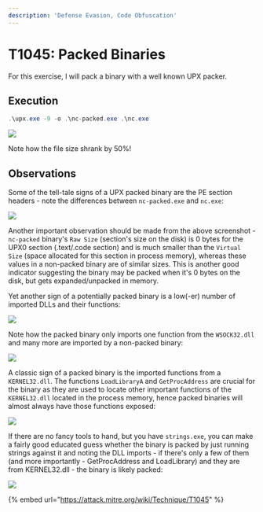 ```yaml
---
description: 'Defense Evasion, Code Obfuscation'
---
```


# T1045: Packed Binaries

For this exercise, I will pack a binary with a well known UPX packer.

## Execution

```csharp
.\upx.exe -9 -o .\nc-packed.exe .\nc.exe
```

![](../.gitbook/assets/upx-pack.png)

Note how the file size shrank by 50%!

## Observations

Some of the tell-tale signs of a UPX packed binary are the PE section headers - note the differences between `nc-packed.exe` and `nc.exe`:

![](../.gitbook/assets/upx-packed-vs-unpacked.png)

Another important observation should be made from the above screenshot - `nc-packed` binary's `Raw Size` \(section's size on the disk\) is 0 bytes for the UPX0 section \(.text/.code section\) and is much smaller than the `Virtual Size` \(space allocated for this section in process memory\), whereas these values in a non-packed binary are of similar sizes.  This is another good indicator suggesting the binary may be packed when it's 0 bytes on the disk, but gets expanded/unpacked in memory.

Yet another sign of a potentially packed binary is a low\(-er\) number of imported DLLs and their functions:

![](../.gitbook/assets/upx-imports.png)

Note how the packed binary only imports one function from the `WSOCK32.dll` and many more are imported by a non-packed binary:

![](../.gitbook/assets/upx-sockets.png)

A classic sign of a packed binary is the imported functions from a `KERNEL32.dll`. The functions `LoadLibraryA` and `GetProcAddress` are crucial for the binary as they are used to locate other important functions of the `KERNEL32.dll` located in the process memory, hence packed binaries will almost always have those functions exposed:

![](../.gitbook/assets/upx-kernel.png)

If there are no fancy tools to hand, but you have `strings.exe`, you can make a fairly good educated guess whether the binary is packed by just running strings against it and noting the DLL imports - if there's only a few of them \(and more importantly - GetProcAddress and LoadLibrary\) and they are from KERNEL32.dll - the binary is likely packed:

![](../.gitbook/assets/upx-strings.png)

{% embed url="https://attack.mitre.org/wiki/Technique/T1045" %}

